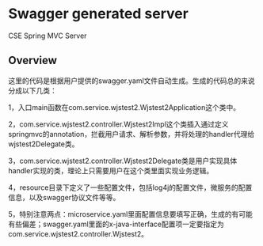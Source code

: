 # Swagger generated server

CSE Spring MVC Server


## Overview
这里的代码是根据用户提供的swagger.yaml文件自动生成。生成的代码总的来说分成以下几类：

1，入口main函数在com.service.wjstest2.Wjstest2Application这个类中。

2，com.service.wjstest2.controller.Wjstest2Impl这个类插入通过定义springmvc的annotation，拦截用户请求、解析参数，并将处理的handler代理给wjstest2Delegate类。

3，com.service.wjstest2.controller.Wjstest2Delegate类是用户实现具体handler实现的类，理论上只需要用户在这个类里面实现业务逻辑。


4，resource目录下定义了一些配置文件，包括log4j的配置文件，微服务的配置信息，以及swagger协议文件等等。

5，特别注意两点：microservice.yaml里面配置信息要填写正确，生成的有可能有些偏差；swagger.yaml里面的x-java-interface配置项一定要指定为com.service.wjstest2.controller.Wjstest2。
